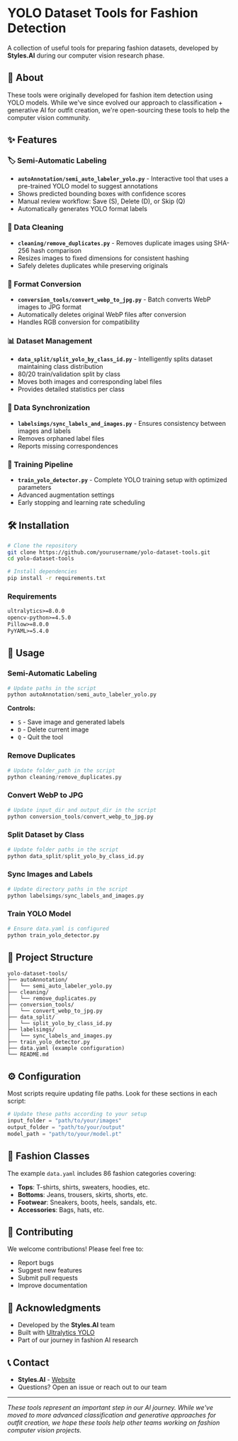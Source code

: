 # YOLO Dataset Tools for Fashion Detection

A collection of useful tools for preparing fashion datasets, developed by **Styles.AI** during our computer vision research phase.

## 🎯 About

These tools were originally developed for fashion item detection using YOLO models. While we've since evolved our approach to classification + generative AI for outfit creation, we're open-sourcing these tools to help the computer vision community.

## ✨ Features

### 🏷️ Semi-Automatic Labeling
- **`autoAnnotation/semi_auto_labeler_yolo.py`** - Interactive tool that uses a pre-trained YOLO model to suggest annotations
- Shows predicted bounding boxes with confidence scores
- Manual review workflow: Save (S), Delete (D), or Skip (Q)
- Automatically generates YOLO format labels

### 🧹 Data Cleaning
- **`cleaning/remove_duplicates.py`** - Removes duplicate images using SHA-256 hash comparison
- Resizes images to fixed dimensions for consistent hashing
- Safely deletes duplicates while preserving originals

### 🔄 Format Conversion
- **`conversion_tools/convert_webp_to_jpg.py`** - Batch converts WebP images to JPG format
- Automatically deletes original WebP files after conversion
- Handles RGB conversion for compatibility

### 📊 Dataset Management
- **`data_split/split_yolo_by_class_id.py`** - Intelligently splits dataset maintaining class distribution
- 80/20 train/validation split by class
- Moves both images and corresponding label files
- Provides detailed statistics per class

### 🔗 Data Synchronization
- **`labelsimgs/sync_labels_and_images.py`** - Ensures consistency between images and labels
- Removes orphaned label files
- Reports missing correspondences

### 🚀 Training Pipeline
- **`train_yolo_detector.py`** - Complete YOLO training setup with optimized parameters
- Advanced augmentation settings
- Early stopping and learning rate scheduling

## 🛠️ Installation

```bash
# Clone the repository
git clone https://github.com/yourusername/yolo-dataset-tools.git
cd yolo-dataset-tools

# Install dependencies
pip install -r requirements.txt
```

### Requirements
```txt
ultralytics>=8.0.0
opencv-python>=4.5.0
Pillow>=8.0.0
PyYAML>=5.4.0
```

## 📖 Usage

### Semi-Automatic Labeling
```python
# Update paths in the script
python autoAnnotation/semi_auto_labeler_yolo.py
```
**Controls:**
- `S` - Save image and generated labels
- `D` - Delete current image
- `Q` - Quit the tool

### Remove Duplicates
```python
# Update folder_path in the script
python cleaning/remove_duplicates.py
```

### Convert WebP to JPG
```python
# Update input_dir and output_dir in the script
python conversion_tools/convert_webp_to_jpg.py
```

### Split Dataset by Class
```python
# Update folder paths in the script
python data_split/split_yolo_by_class_id.py
```

### Sync Images and Labels
```python
# Update directory paths in the script
python labelsimgs/sync_labels_and_images.py
```

### Train YOLO Model
```python
# Ensure data.yaml is configured
python train_yolo_detector.py
```

## 📁 Project Structure

```
yolo-dataset-tools/
├── autoAnnotation/
│   └── semi_auto_labeler_yolo.py
├── cleaning/
│   └── remove_duplicates.py
├── conversion_tools/
│   └── convert_webp_to_jpg.py
├── data_split/
│   └── split_yolo_by_class_id.py
├── labelsimgs/
│   └── sync_labels_and_images.py
├── train_yolo_detector.py
├── data.yaml (example configuration)
└── README.md
```

## ⚙️ Configuration

Most scripts require updating file paths. Look for these sections in each script:

```python
# Update these paths according to your setup
input_folder = "path/to/your/images"
output_folder = "path/to/your/output"
model_path = "path/to/your/model.pt"
```

## 🎨 Fashion Classes

The example `data.yaml` includes 86 fashion categories covering:
- **Tops**: T-shirts, shirts, sweaters, hoodies, etc.
- **Bottoms**: Jeans, trousers, skirts, shorts, etc.
- **Footwear**: Sneakers, boots, heels, sandals, etc.
- **Accessories**: Bags, hats, etc.

## 🤝 Contributing

We welcome contributions! Please feel free to:
- Report bugs
- Suggest new features
- Submit pull requests
- Improve documentation

## 🙏 Acknowledgments

- Developed by the **Styles.AI** team
- Built with [Ultralytics YOLO](https://github.com/ultralytics/ultralytics)
- Part of our journey in fashion AI research

## 📞 Contact

- **Styles.AI** - [Website](https://www.stylestia.com.br/)
- Questions? Open an issue or reach out to our team

---

*These tools represent an important step in our AI journey. While we've moved to more advanced classification and generative approaches for outfit creation, we hope these tools help other teams working on fashion computer vision projects.*
